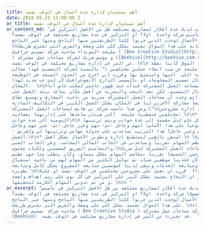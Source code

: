 ```yaml
---
title: أهم نصيحتان لإدارة عدة أعمال في الوقت نفسه
date: 2018-05-23 11:08:00 Z
ar_title: أهم نصيحتان لإدارة عدة أعمال في الوقت نفسه
ar_content_md: "في حال كانت لديك عدة أفكار لمشاريع مختلفة هل من الافضل التركيز في
  تأسيس شركة واحدة  اولا؟ او التركيز في عدة مشاريع مختلفة في الوقت نفسه؟ \nلو بحثت
  في قصص رواد الأعمال لوجدت الذين جربوا كلتا الطريقتين منها الناجح ومنها غير الناجح.
  \nفالإجابة على هذا السؤال تعتمد بشكل كلي على وضعك والفرص التي تعترض طريقك. \nوقصة
  مليحه السويداء صاحبة شركة تصميم جرافيك ( [Bee Creative Studio](http://www.bee.com.sa/)
  ) و مؤسس شريك لشركة مساحات عمل مشتركة ([Beehive](http://beehive.com.sa/))  قد تخبرنا
  عن السر في إدارة مشاريع مختلفة في الوقت نفسه. \n\n الشغف وحاجة السوق كانتا نقطة
  البداية. تقول مليحة عن سبب انشاء عملين مختلفين \" بالنسبة لشركة التصميم فهذا مجالي
  في الحياة والمهنة اللي  أحبها واستمتع بها وقررت إني اخرج من الحدود الضيقة في الوظيفة
  وأتوسع في مجال تصميم المعلومات أو بالمسمى الدارج الانفوجرافيك لأن لدي حب شديد لهذا
  المجال.  \n\nأما بالنسبة لمساحة العمل المشتركة فبدأت عند ظهور حاجتي لمكتب خاص أنا
  وفريقي في مجال التصميم، لكن بعد البحث والتجربة عن أفضل مكان يساعد بيئة العمل على
  التجديد الدائم وجدت أن مساحات العمل المشتركة مثريه من ناحية المعارف وتوسيع نطاق
  العمل وأيضاً مشاركة الأخرين لنا في المكان يقلل الحِمل الكبير في التكاليف المادية.
  ومن هنا تأسست شركة بي هايف لمساحات العمل المشتركة.\"\nأما عن كيفية إدارة مشروعين
  مختلفين فتعطينا مليحة  أكثر شيئان ساعدها على إدارتهما بفعالية: \n\n* دون وقسم مهامك
  اليومية الى عدة جوانب\n\n الإدارة بشكل عام لديّ مقسمة إلى عدة جوانب ويتم ترتيبها
  يومياً وأسبوعياً على هذا الأساس: (مهم وعاجل -ثم- مهم وغير عاجل -ثم- غير مهم وعاجل
  - ثم- غير مهم وغير عاجل) هذا الترتيب يساعدني على جدولة مهامي وترتيبها لي ولفريق
  العمل.\n\n* استعن بالغير لتستطيع إدارة وتطوير الأعمال بشكل أفضل \n \nفي شركة التصميم
  أنا أقوم بمعظم المهام تقريباً ويساعدني في الجانب المالي المحاسب، وفي الجانب الفني
  والتصاميم الفريق كمصممين وككتاب محتوى.\nأما في شركة مساحات العمل المشتركة لديّ شريك
  مؤسس (عبدالرحمن الحضيف) تقريباً نتقاسم المهام بشكل متساوٍ، وكان يتطلب منا جهد عظيم
  في البداية أما الآن فلدينا موظفين شباب تم توكيل الكثير من المهام لهم من ناحية استقبال
  وإدارج الحجوزات ومتابعة الخدمات وتبقى لدينا كمؤسسين متابعة المشروع بشكل كامل ومتابعة
  تطويره.\n\nفي الختام سواءً  قررت ان تعمل على مشروعين مختلفين في الوقت نفسه او على
  مشروع واحد تذكر ان النجاح يعتمد بشكل كبير على التركيز في كل يوم على رسم اهداف واضحة
  و من ثم تدوين المهام اللازمة لتحقيقها. \n\n "
ar_excerpt: "في حال كان لديك عدة أفكار لمشاريع مختلفة من هل الافضل التركيز في تأسيس
  شركة واحدة  اولا؟ او التركيز في عدة مشاريع مختلفة في الوقت نفسه؟ \nلو بحثت في قصص
  رواد الأعمال لوجدت الذين جربوا كلتا الطريقتين منها الناجح ومنها غير الناجح. \nفالإجابة
  على هذا السؤال تعتمد بشكل كلي على وضعك والفرص التي تعترض طريقك. \nوقصة مليحه السويداء
  صاحبة شركة تصميم جرافيك ( Bee Creative Studio ) و مؤسس شريك لشركة مساحات عمل مشتركة
  (Beehive)  قد تخبرنا عن السر في إدارة مشاريع مختلفة في الوقت نفسه.  "
---
```


  